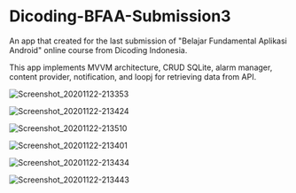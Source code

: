 # Dicoding-BFAA-Submission3

An app that created for the last submission of "Belajar Fundamental Aplikasi Android" online course from Dicoding Indonesia.

This app implements MVVM architecture, CRUD SQLite, alarm manager, content provider, notification, and loopj for retrieving data from API.

![Screenshot_20201122-213353](https://user-images.githubusercontent.com/48062932/99906337-842a7100-2d11-11eb-9fa8-f55c974143d1.jpg)

![Screenshot_20201122-213424](https://user-images.githubusercontent.com/48062932/99906341-87bdf800-2d11-11eb-84d3-c3aaa5ae0771.jpg)

![Screenshot_20201122-213510](https://user-images.githubusercontent.com/48062932/99906344-8b517f00-2d11-11eb-8cb3-2f3d277842a2.jpg)

![Screenshot_20201122-213401](https://user-images.githubusercontent.com/48062932/99906347-90163300-2d11-11eb-9633-8f7eebcf0d26.jpg)

![Screenshot_20201122-213434](https://user-images.githubusercontent.com/48062932/99906350-95737d80-2d11-11eb-88f2-4c1799171bc1.jpg)

![Screenshot_20201122-213443](https://user-images.githubusercontent.com/48062932/99906351-97d5d780-2d11-11eb-9006-904de9720de0.jpg)
